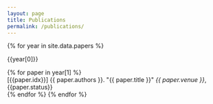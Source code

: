 ```yaml
---
layout: page
title: Publications
permalink: /publications/
---
```


<section class="section projects-section">
    {% for year in site.data.papers %}
        <div class="intro">
            <p class="section-title">{{year[0]}}</p>
        </div><!--//intro-->
        {% for paper in year[1] %}
                <div class="item">
                <span class="project-tagline">[{{paper.idx}}] {{ paper.authors }}. "{{ paper.title }}" <em>{{ paper.venue }}</em>, {{paper.status}}</span>
                </div>
        {% endfor %}
    {% endfor %}
   
</section><!--//section-->